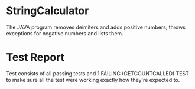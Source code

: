 # StringCalculator
The JAVA program removes deimiters and adds positive numbers; throws exceptions for negative numbers and lists them.

# Test Report
Test consists of all passing tests and 1 FAILING (GETCOUNTCALLED) TEST to make sure all the test were working exactly how they're expected to.

